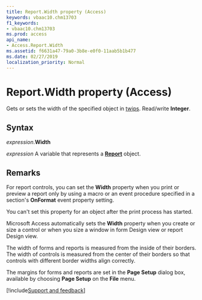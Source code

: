 ```yaml
---
title: Report.Width property (Access)
keywords: vbaac10.chm13703
f1_keywords:
- vbaac10.chm13703
ms.prod: access
api_name:
- Access.Report.Width
ms.assetid: f6631a47-79a0-3b8e-e0f0-11aab5b1b477
ms.date: 02/27/2019
localization_priority: Normal
---
```



# Report.Width property (Access)

Gets or sets the width of the specified object in [twips](../language/glossary/vbe-glossary.md#twip). Read/write **Integer**.


## Syntax

_expression_.**Width**

_expression_ A variable that represents a **[Report](Access.Report.md)** object.


## Remarks

For report controls, you can set the **Width** property when you print or preview a report only by using a macro or an event procedure specified in a section's **OnFormat** event property setting.

You can't set this property for an object after the print process has started.

Microsoft Access automatically sets the **Width** property when you create or size a control or when you size a window in form Design view or report Design view.

The width of forms and reports is measured from the inside of their borders. The width of controls is measured from the center of their borders so that controls with different border widths align correctly. 

The margins for forms and reports are set in the **Page Setup** dialog box, available by choosing **Page Setup** on the **File** menu.



[!include[Support and feedback](~/includes/feedback-boilerplate.md)]